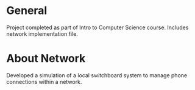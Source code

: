 # General
Project completed as part of Intro to Computer Science course. Includes network implementation file.

# About Network
Developed a simulation of a local switchboard system to manage phone connections within a network.
